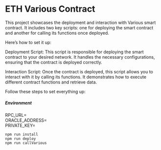 # ETH Various Contract

This project showcases the deployment and interaction with Various smart contract. It includes two key scripts: one for deploying the smart contract and another for calling its functions once deployed.

Here’s how to set it up:

Deployment Script: This script is responsible for deploying the smart contract to your desired network. It handles the necessary configurations, ensuring that the contract is deployed correctly.

Interaction Script: Once the contract is deployed, this script allows you to interact with it by calling its functions. It demonstrates how to execute different contract functions and retrieve data.

Follow these steps to set everything up:

##### Environment  
  
RPC_URL=  
ORACLE_ADDRESS=  
PRIVATE_KEY=  
  
```shell
npm run install
npm run deploy
npm run callVarious
```
